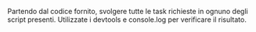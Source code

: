 Partendo dal codice fornito, svolgere tutte le task richieste in ognuno degli script presenti.
Utilizzate i devtools e console.log per verificare il risultato.